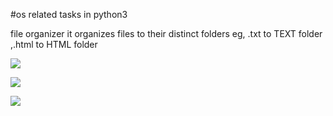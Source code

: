 
#os related tasks in python3


file organizer it organizes files to their distinct folders eg, .txt to TEXT folder ,.html to HTML folder

![](https://github.com/addddd123/os-ubuntu--level-in-py/blob/Project-simples/a1.png)


![](https://github.com/addddd123/os-ubuntu--level-in-py/blob/Project-simples/a2.png)

![](https://github.com/addddd123/os-ubuntu--level-in-py/blob/Project-simples/a3.png)

